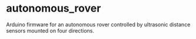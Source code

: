 # autonomous_rover
Arduino firmware for an autonomous rover controlled by ultrasonic distance sensors mounted on four directions.
